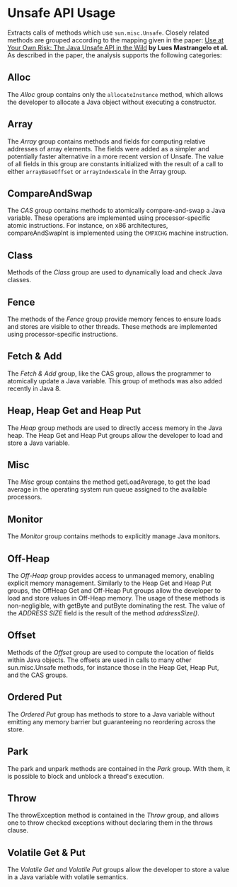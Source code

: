 # Unsafe API Usage

Extracts calls of methods which use `sun.misc.Unsafe`. Closely related methods are grouped according to the mapping given in the paper:
[Use at Your Own Risk: The Java Unsafe API in the Wild][1] **by Lues Mastrangelo et al.** As described in the paper, the analysis supports the following categories:

## Alloc
  The *Alloc* group contains only the `allocateInstance`
      method, which allows the developer to allocate a Java
      object without executing a constructor.

## Array
  The *Array* group contains methods and fields for computing
      relative addresses of array elements. The fields were
      added as a simpler and potentially faster alternative in a
      more recent version of Unsafe. The value of all fields in
      this group are constants initialized with the result of a call
      to either `arrayBaseOffset` or `arrayIndexScale` in the Array
      group.

## CompareAndSwap
  The *CAS* group contains methods to atomically compare-and-swap
      a Java variable. These operations are implemented
      using processor-specific atomic instructions. For
      instance, on x86 architectures, compareAndSwapInt is
      implemented using the `CMPXCHG` machine instruction.

## Class
  Methods of the *Class* group are used to dynamically
      load and check Java classes.

## Fence
  The methods of the *Fence* group provide memory fences
      to ensure loads and stores are visible to other threads.
      These methods are implemented using processor-specific instructions.

## Fetch & Add
  The *Fetch & Add* group, like the CAS group, allows the
      programmer to atomically update a Java variable. This
      group of methods was also added recently in Java 8.

## Heap, Heap Get and Heap Put
  The *Heap* group methods are used to directly access
      memory in the Java heap. The Heap Get and Heap Put
      groups allow the developer to load and store a Java variable.

## Misc
  The *Misc* group contains the method getLoadAverage, to
      get the load average in the operating system run queue
      assigned to the available processors.

## Monitor
  The *Monitor* group contains methods to explicitly manage
      Java monitors.

## Off-Heap
  The *Off-Heap* group provides access to unmanaged
      memory, enabling explicit memory management. Similarly
      to the Heap Get and Heap Put groups, the OffHeap
      Get and Off-Heap Put groups allow the developer
      to load and store values in Off-Heap memory. The usage
      of these methods is non-negligible, with getByte
      and putByte dominating the rest. The value of the
      *ADDRESS SIZE* field is the result of the method *addressSize()*.

## Offset
  Methods of the *Offset* group are used to compute the location
      of fields within Java objects. The offsets are used
      in calls to many other sun.misc.Unsafe methods, for instance
      those in the Heap Get, Heap Put, and the CAS
      groups.

## Ordered Put
  The *Ordered Put* group has methods to store to a Java
      variable without emitting any memory barrier but guaranteeing
      no reordering across the store.

## Park
  The park and unpark methods are contained in the *Park*
      group. With them, it is possible to block and unblock a
      thread's execution.

## Throw
  The throwException method is contained in the *Throw*
      group, and allows one to throw checked exceptions without
      declaring them in the throws clause.

## Volatile Get & Put
  The *Volatile Get and Volatile Put* groups allow
      the developer to store a value in a Java variable with
      volatile semantics.


[1]: http://dl.acm.org/citation.cfm?doid=2814270.2814313
